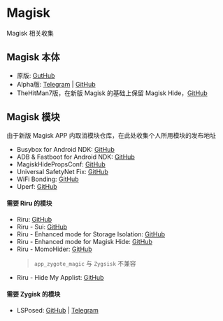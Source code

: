 # Magisk

Magisk 相关收集

## Magisk 本体

- 原版: [GutHub](https://github.com/topjohnwu/Magisk)
- Alpha版: [Telegram](https://t.me/magiskalpha) | [GitHub](https://github.com/vvb2060/magisk/tree/alpha)
- TheHitMan7版，在新版 Magisk 的基础上保留 Magisk Hide，[GitHub](https://github.com/TheHitMan7/Magisk)

## Magisk 模块

由于新版 Magisk APP 内取消模块仓库，在此处收集个人所用模块的发布地址

- Busybox for Android NDK: [GitHub](https://github.com/Magisk-Modules-Repo/busybox-ndk)
- ADB & Fastboot for Android NDK: [GitHub](https://github.com/Magisk-Modules-Repo/adb-ndk)
- MagiskHidePropsConf: [GitHub](https://github.com/Magisk-Modules-Repo/MagiskHidePropsConf)
- Universal SafetyNet Fix: [GitHub](https://github.com/kdrag0n/safetynet-fix)
- WiFi Bonding: [GitHub](https://github.com/Magisk-Modules-Repo/wifi-bonding)
- Uperf: [GitHub](https://github.com/yc9559/uperf)

#### 需要 Riru 的模块

- Riru: [GitHub](https://github.com/RikkaApps/Riru)
- Riru - Sui: [GitHub](https://github.com/RikkaApps/Sui)
- Riru - Enhanced mode for Storage Isolation: [GitHub](https://github.com/RikkaApps/StorageRedirect-assets/releases/tag/assets)
- Riru - Enhanced mode for Magisk Hide: [GitHub](https://github.com/vvb2060/riru-unshare)
- Riru - MomoHider: [GitHub](https://github.com/canyie/Riru-MomoHider)
  > `app_zygote_magic` 与 `Zygsisk` 不兼容
- Riru - Hide My Applist: [GitHub](https://github.com/Dr-TSNG/Hide-My-Applist)

#### 需要 Zygisk 的模块

- LSPosed: [GitHub](https://github.com/LSPosed/LSPosed) | [Telegram](https://t.me/LSPosed)
